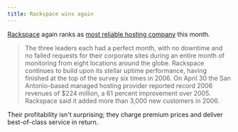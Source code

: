 ```yaml
---
title: Rackspace wins again
---
```


[Rackspace](http://service.bfast.com/bfast/click?bfmid=30735717&siteid=41506187&bfpage=hosting_headaches) again ranks as [most reliable hosting company](http://news.netcraft.com/archives/2007/05/09/rackspace_easynet_and_easyspace_most_reliable_hosting_companies_in_april_2007.html) this month.

> The three leaders each had a perfect month, with no downtime and no failed requests for their corporate sites during an entire month of monitoring from eight locations around the globe. Rackspace continues to build upon its stellar uptime performance, having finished at the top of the survey six times in 2006. On April 30 the San Antonio-based managed hosting provider reported record 2006 revenues of $224 million, a 61 percent improvement over 2005. Rackspace said it added more than 3,000 new customers in 2006.

Their profitability isn't surprising; they charge premium prices and deliver best-of-class service in return.

